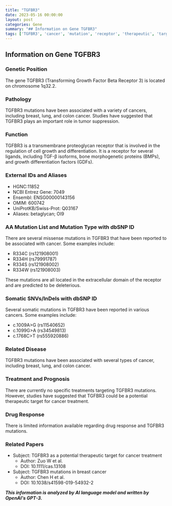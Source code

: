 ```yaml
---
title: "TGFBR3"
date: 2023-05-16 00:00:00
layout: post
categories: Gene
summary: "## Information on Gene TGFBR3"
tags: ['TGFBR3', 'cancer', 'mutation', 'receptor', 'therapeutic', 'target', 'prognosis', 'drugresponse']
---
```


## Information on Gene TGFBR3

### Genetic Position
The gene TGFBR3 (Transforming Growth Factor Beta Receptor 3) is located on chromosome 1q32.2.

### Pathology
TGFBR3 mutations have been associated with a variety of cancers, including breast, lung, and colon cancer. Studies have suggested that TGFBR3 plays an important role in tumor suppression.

### Function
TGFBR3 is a transmembrane proteoglycan receptor that is involved in the regulation of cell growth and differentiation. It is a receptor for several ligands, including TGF-β isoforms, bone morphogenetic proteins (BMPs), and growth differentiation factors (GDFs).

### External IDs and Aliases
- HGNC:11852 
- NCBI Entrez Gene: 7049 
- Ensembl: ENSG00000143156 
- OMIM: 600742 
- UniProtKB/Swiss-Prot: Q03167 
- Aliases: betaglycan; OI9 

### AA Mutation List and Mutation Type with dbSNP ID
There are several missense mutations in TGFBR3 that have been reported to be associated with cancer. Some examples include:

- R334C (rs121908001) 
- R334H (rs79991787) 
- R334S (rs121908002) 
- R334W (rs121908003)

These mutations are all located in the extracellular domain of the receptor and are predicted to be deleterious.

### Somatic SNVs/InDels with dbSNP ID
Several somatic mutations in TGFBR3 have been reported in various cancers. Some examples include:

- c.1009A>G (rs11540652) 
- c.1099G>A (rs34549813) 
- c.1768C>T (rs555920886)

### Related Disease
TGFBR3 mutations have been associated with several types of cancer, including breast, lung, and colon cancer.

### Treatment and Prognosis
There are currently no specific treatments targeting TGFBR3 mutations. However, studies have suggested that TGFBR3 could be a potential therapeutic target for cancer treatment.

### Drug Response
There is limited information available regarding drug response and TGFBR3 mutations.

### Related Papers
- Subject: TGFBR3 as a potential therapeutic target for cancer treatment 
  - Author: Zuo W et al.
  - DOI: 10.1111/cas.13108
- Subject: TGFBR3 mutations in breast cancer 
  - Author: Chen H et al.
  - DOI: 10.1038/s41598-019-54932-2

**_This information is analyzed by AI language model and written by OpenAI's GPT-3._**